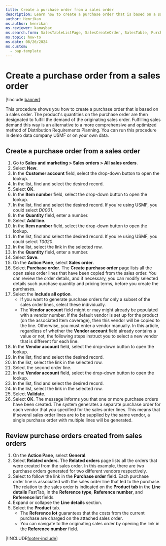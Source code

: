 ```yaml
---
title: Create a purchase order from a sales order
description: Learn how to create a purchase order that is based on a sales order, including a step-by-step process for creating purchases orders from sales orders. 
author: Henrikan
ms.author: henrikan
ms.reviewer: kamaybac
ms.search.form: SalesTableListPage, SalesCreateOrder, SalesTable, PurchCreateFromSalesOrder, VendAccountItemLookup, SalesTableReferences, PurchTable, PurchTablePart
ms.topic: how-to
ms.date: 08/26/2024
ms.custom: 
  - bap-template
---
```


# Create a purchase order from a sales order

[!include [banner](../../includes/banner.md)]

This procedure shows you how to create a purchase order that is based on a sales order. The product's quantities on the purchase order are then designated to fulfill the demand of the originating sales order. Fulfilling sales demand this way is an alternative to a more comprehensive and optimized method of Distribution Requirements Planning. You can run this procedure in demo data company USMF or on your own data.

## Create a purchase order from a sales order

1. Go to **Sales and marketing > Sales orders > All sales orders**.
1. Select **New**.
1. In the **Customer account** field, select the drop-down button to open the lookup.
1. In the list, find and select the desired record.
1. Select **OK**.
1. In the **Item number** field, select the drop-down button to open the lookup.
1. In the list, find and select the desired record. If you're using USMF, you could select *D0001*.  
1. In the **Quantity** field, enter a number.
1. Select **Add line**.
1. In the **Item number** field, select the drop-down button to open the lookup.
1. In the list, find and select the desired record. If you're using USMF, you could select *T0020*.  
1. In the list, select the link in the selected row.
1. In the **Quantity** field, enter a number.
1. Select **Save**.
1. On the **Action Pane**, select **Sales order**.
1. Select **Purchase order**. The **Create purchase order** page lists all the open sales order lines that have been copied from the sales order. You can review the order details, and if necessary, you can modify selected details such purchase quantity and pricing terms, before you create the purchases.
1. Select the **Include all option**.
    - If you want to generate purchase orders for only a subset of the sales order lines, select these individually.  
    - The **Vendor account** field might or may might already be populated with a vendor number. If the default vendor is set up for the product (on the associated Item coverage), then this vendor will be copied  to the line. Otherwise, you must enter a vendor manually. In this article, regardless of whether the **Vendor account** field already contains a value or not, the following steps instruct you to select a new vendor that is different for each line.  
1. In the **Vendor account** field, select the drop-down button to open the lookup.
1. In the list, find and select the desired record.
1. In the list, select the link in the selected row.
1. Select the second order line.
1. In the **Vendor account** field, select the drop-down button to open the lookup.
1. In the list, find and select the desired record.
1. In the list, select the link in the selected row.
1. Select **Validate**.
1. Select **OK**. The message informs you that one or more purchase orders have been created. The system generates a separate purchase order for each vendor that you specified for the sales order lines. This means that if several sales order lines are to be supplied by the same vendor, a single purchase order with multiple lines will be generated.  

## Review purchase orders created from sales orders

1. On the **Action Pane**, select **General**.
1. Select **Related orders**. The **Related orders** page lists all the orders that were created from the sales order. In this example, there are two purchase orders generated for two different vendors respectively.
1. Select to follow the link in the **Purchase order** field. Each purchase order line is associated with the sales order line that led to the purchase. The relation to the sales order is indicated on the **Product tab** in the **Line details** FastTab, in the **Reference type**, **Reference number**, and **Reference lot** fields.  
1. Expand or collapse the **Line details** section.
1. Select the **Product** tab.
    - The **Reference lot** guarantees that the costs from the current purchase are charged on the attached sales order.  
    - You can navigate to the originating sales order by opening the link in the **Reference number** field.  

[!INCLUDE[footer-include](../../../includes/footer-banner.md)]
